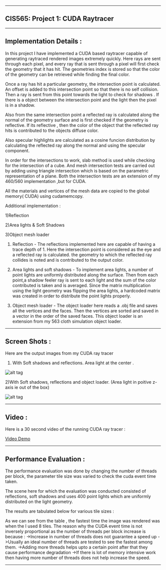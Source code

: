 -------------------------------------------------------------------------------
CIS565: Project 1: CUDA Raytracer
-------------------------------------------------------------------------------

-------------------------------------------------------------------------------
Implementation Details :
-------------------------------------------------------------------------------
In this project I have implemented a CUDA based raytracer capable of
generating raytraced rendered images extremely quickly. 
Here rays are sent through each pixel, and every ray that is sent through a pixel 
will first check the geometry that it has hit. The geometries index is stored so
that the color of the geometry can be retrieved while finding the final color.

Once a ray has hit a particular geometry, the intersection point is calculated.
An offset is added to this intersection point so that there is no self collision.
Then a ray is sent from this point towards the light to check for shadows . 
If there is a object between the intersection point and the light then the pixel 
is in a shadow.

Also from the same intersection point a reflected ray is calculated along the 
normal of the geometry surface and is first checked if the geometry is reflective.
If its reflective , then the color of the object that the reflected ray hits is 
contributed to the objects diffuse color.

Also specular highlights are calculated as a cosine funcion distribution by 
calculating the reflected ray along the normal and using the specular component.

In order for the intersections to work, slab method is used while checking for 
the intersection of a cube. And mesh intersection tests are carried out by 
adding using triangle intersection which is based on the parametric 
representation of a plane. Both the intersection tests are an extension of my
460/560 implementation ,but for CUDA.

All the materials and vertices of the mesh data are copied to the global memory( CUDA)
using cudamemcopy. 

Additional implementation : 

1)Reflection 

2)Area lights & Soft Shadows

3)Object mesh loader 


1) Reflection - The reflections implemented here are capable of having a trace depth
   of 1. Here the intersection point is considered as the eye and a reflected ray is 
   calculated. the geometry to which the reflected ray collides is noted and is 
   contributed to the output color.
   
2) Area lights and soft shadows - To implement area lights, a number of point lights
   are uniformly distributed along the surface. Then from each point,a shadow feeler
   ray is sent to each light and the sum of the color contributed is taken and is
   averaged. Since the matrix multiplication using the light geometry was flipping
   the area lights, a hardcoded matrix was created in order to distribute the point
   lights properly.
   
3) Object mesh loader - The object loader here reads a .obj file and saves all the 
   vertices and the faces. Then the vertices are sorted and saved in a vector in the
   order of the saved faces. This object loader is an extension from my 563 cloth 
   simulation object loader. 



-------------------------------------------------------------------------------
Screen Shots :
-------------------------------------------------------------------------------
Here are the output images from my CUDA ray tracer 

1) With Soft shadows and reflections. Area light at the center .


![alt tag](https://raw.github.com/vivreddy/Project1-RayTracer/master/renders/1.png)




2)With Soft shadows, reflections and object loader.
(Area light in poitive z-axis ie out of the box)


![alt tag](https://raw.github.com/vivreddy/Project1-RayTracer/master/renders/3.png)




-------------------------------------------------------------------------------
Video :
-------------------------------------------------------------------------------
Here is a 30 second video of the running CUDA ray tracer : 


[Video Demo](http://youtu.be/7nRIo22uiFM)





-------------------------------------------------------------------------------
Performance Evaluation : 
-------------------------------------------------------------------------------
The performance evaluation was done by changing the number of threads per block,
the parameter tile size was varied to check the cuda event time taken.

The scene here for which the evaluation was conducted consisted of reflections,
soft shadows and uses 400 point lights which are uniformly distributed on the
light geometry. 

The results are tabulated below for various tile sizes : 


As we can see from the table , the fastest time the image was rendered was when 
the I used 8 tiles. The reason why the CUDA event time is not inversely 
proportional as the number of threads per block increase is because :
->Increase in number of threads does not guarantee a speed up
->Usually an ideal number of threads are tested to see the fastest among them.
->Adding more threads helps upto a certain point after that they cause 
  performance degradation
->If there is lot of memory intensive work then having more number of threads
  does not help increase the speed. 




-------------------------------------------------------------------------------
